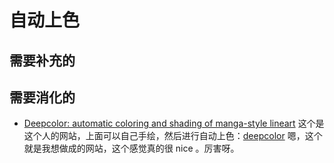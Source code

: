 # 自动上色


## 需要补充的


## 需要消化的

- [Deepcolor: automatic coloring and shading of manga-style lineart](http://kvfrans.com/coloring-and-shading-line-art-automatically-through-conditional-gans/)  这个是这个人的网站，上面可以自己手绘，然后进行自动上色：[deepcolor](http://www.kvfrans.com/)  嗯，这个就是我想做成的网站，这个感觉真的很 nice 。厉害呀。
